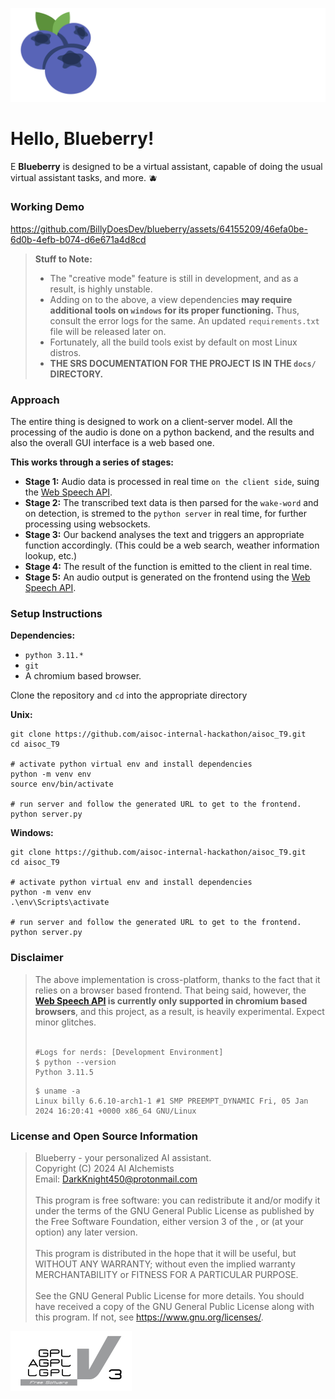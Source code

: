 ![blueberry.svg](static/assets/blueberry.svg)

# Hello, Blueberry!
E
**Blueberry** is designed to be a virtual assistant, capable of doing the usual virtual assistant tasks, and more. 🫐

### Working Demo
https://github.com/BillyDoesDev/blueberry/assets/64155209/46efa0be-6d0b-4efb-b074-d6e671a4d8cd

> **Stuff to Note:**
> - The "creative mode" feature is still in development, and as a result, is highly unstable.
> - Adding on to the above, a view dependencies **may require additional tools on `windows` for its proper functioning.** Thus, consult the error logs for the same. An updated `requirements.txt` file will be released later on.
> - Fortunately, all the build tools exist by default on most Linux distros.
> - **THE SRS DOCUMENTATION FOR THE PROJECT IS IN THE `docs/` DIRECTORY.**



### Approach
The entire thing is designed to work on a client-server model. All the processing of the audio is done on a python backend, and the results and also the overall GUI interface is a web based one.

**This works through a series of stages:**
- **Stage 1:** Audio data is processed in real time `on the client side`, suing the [Web Speech API](https://developer.mozilla.org/en-US/docs/Web/API/Web_Speech_API).
- **Stage 2:** The transcribed text data is then parsed for the `wake-word` and on detection, is stremed to the `python server` in real time, for further processing using websockets.
- **Stage 3:** Our backend analyses the text and triggers an appropriate function accordingly. (This could be a web search, weather information lookup, etc.)
- **Stage 4:** The result of the function is emitted to the client in real time.
- **Stage 5:** An audio output is generated on the frontend using the [Web Speech API](https://developer.mozilla.org/en-US/docs/Web/API/Web_Speech_API).


### Setup Instructions

**Dependencies:**
- `python 3.11.*`
- `git`
- A chromium based browser.

Clone the repository and `cd` into the appropriate directory

**Unix:**
```shell
git clone https://github.com/aisoc-internal-hackathon/aisoc_T9.git
cd aisoc_T9

# activate python virtual env and install dependencies
python -m venv env
source env/bin/activate

# run server and follow the generated URL to get to the frontend.
python server.py
```

**Windows:**
```shell
git clone https://github.com/aisoc-internal-hackathon/aisoc_T9.git
cd aisoc_T9

# activate python virtual env and install dependencies
python -m venv env
.\env\Scripts\activate

# run server and follow the generated URL to get to the frontend.
python server.py
```

### Disclaimer
> The above implementation is cross-platform, thanks to the fact that it relies on a browser based frontend. That being said, however, the **[Web Speech API](https://developer.mozilla.org/en-US/docs/Web/API/Web_Speech_API) is currently only supported in chromium based browsers**, and this project, as a result, is heavily experimental. Expect minor glitches.</br></br>
>```shell
>#Logs for nerds: [Development Environment]
>$ python --version
>Python 3.11.5
>```
>```shell
>$ uname -a    
>Linux billy 6.6.10-arch1-1 #1 SMP PREEMPT_DYNAMIC Fri, 05 Jan 2024 16:20:41 +0000 x86_64 GNU/Linux
>```


### License and Open Source Information

>Blueberry - your personalized AI assistant.</br>
Copyright (C) 2024  AI Alchemists</br>
Email: DarkKnight450@protonmail.com</br></br>
This program is free software: you can redistribute it and/or modify it under the terms of the GNU General Public License as published by the Free Software Foundation, either version 3 of the , or (at your option) any later version.</br></br>
This program is distributed in the hope that it will be useful, but WITHOUT ANY WARRANTY; without even the implied warranty MERCHANTABILITY or FITNESS FOR A PARTICULAR PURPOSE.</br></br>
See the GNU General Public License for more details.
You should have received a copy of the GNU General Public License along with this program.  If not, see <https://www.gnu.org/licenses/>.

[![blueberry.svg](static/assets/gpl-logo.svg)](https://www.gnu.org/licenses/gpl-3.0.en.html#license-text)
